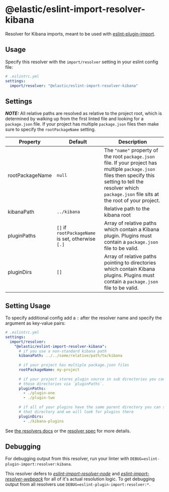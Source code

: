 # @elastic/eslint-import-resolver-kibana

Resolver for Kibana imports, meant to be used with [eslint-plugin-import](https://github.com/benmosher/eslint-plugin-import).

## Usage

Specify this resolver with the `import/resolver` setting in your eslint config file:

```yml
# .eslintrc.yml
settings:
  import/resolver: "@elastic/eslint-import-resolver-kibana"
```

## Settings

***NOTE:*** All relative paths are resolved as relative to the project root, which is determined by walking up from the first linted file and looking for a `package.json` file. If your project has multiple `package.json` files then make sure to specify the `rootPackageName` setting.

Property | Default | Description
-------- | ------- | -----------
rootPackageName | `null` | The `"name"` property of the root `package.json` file. If your project has multiple `package.json` files then specify this setting to tell the resolver which `package.json` file sits at the root of your project.
kibanaPath | `../kibana` | Relative path to the kibana root
pluginPaths | `[]` if `rootPackageName` is set, otherwise `[.]` | Array of relative paths which contain a Kibana plugin. Plugins must contain a `package.json` file to be valid.
pluginDirs | `[]` | Array of relative paths pointing to directories which contain Kibana plugins. Plugins must contain a `package.json` file to be valid.

## Setting Usage
To specify additional config add a `:` after the resolver name and specify the argument as key-value pairs:

```yml
# .eslintrc.yml
settings:
  import/resolver:
    "@elastic/eslint-import-resolver-kibana":
      # if you use a non-standard kibana path
      kibanaPath: ../../some/relative/path/to/kibana
      
      # if your project has multiple package.json files
      rootPackageName: my-project
      
      # if your project stores plugin source in sub directories you can specify
      # those directories via `pluginPaths`.
      pluginPaths:
        - ./plugin-one
        - ./plugin-two
        
      # if all of your plugins have the same parent directory you can specify
      # that directory and we will look for plugins there
      pluginDirs:
        - ./kibana-plugins
```

See [the resolvers docs](https://github.com/benmosher/eslint-plugin-import#resolvers) or the [resolver spec](https://github.com/benmosher/eslint-plugin-import/blob/master/resolvers/README.md#resolvesource-file-config---found-boolean-path-string-) for more details.

## Debugging

For debugging output from this resolver, run your linter with `DEBUG=eslint-plugin-import:resolver:kibana`.

This resolver defers to [*eslint-import-resolver-node*](https://www.npmjs.com/package/eslint-import-resolver-node) and [*eslint-import-resolver-webpack*](https://www.npmjs.com/package/eslint-import-resolver-webpack) for all of it's actual resolution logic. To get debugging output from all resolvers use `DEBUG=eslint-plugin-import:resolver:*`.
